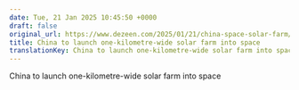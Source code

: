 ```yaml
---
date: Tue, 21 Jan 2025 10:45:50 +0000
draft: false
original_url: https://www.dezeen.com/2025/01/21/china-space-solar-farm/
title: China to launch one-kilometre-wide solar farm into space
translationKey: China to launch one-kilometre-wide solar farm into space
---
```


China to launch one-kilometre-wide solar farm into space